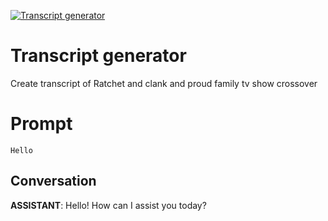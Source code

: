 
[![Transcript generator ](https://flow-prompt-covers.s3.us-west-1.amazonaws.com/icon/vintage/vint_1.png)]()
# Transcript generator  
Create transcript of Ratchet and clank and proud family tv show crossover

# Prompt

```
Hello
```

## Conversation

**ASSISTANT**: Hello! How can I assist you today?


